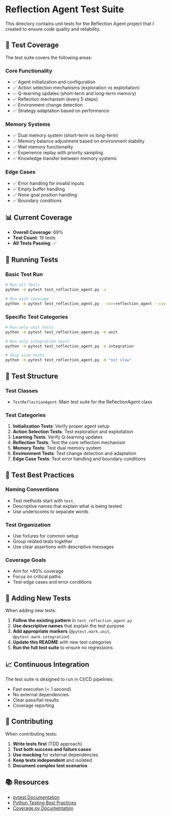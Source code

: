 # Reflection Agent Test Suite

This directory contains unit tests for the Reflection Agent project that I created to ensure code quality and reliability.

## 🧪 Test Coverage

The test suite covers the following areas:

### Core Functionality
- ✅ Agent initialization and configuration
- ✅ Action selection mechanisms (exploration vs exploitation)
- ✅ Q-learning updates (short-term and long-term memory)
- ✅ Reflection mechanism (every 5 steps)
- ✅ Environment change detection
- ✅ Strategy adaptation based on performance

### Memory Systems
- ✅ Dual memory system (short-term vs long-term)
- ✅ Memory balance adjustment based on environment stability
- ✅ Wall memory functionality
- ✅ Experience replay with priority sampling
- ✅ Knowledge transfer between memory systems

### Edge Cases
- ✅ Error handling for invalid inputs
- ✅ Empty buffer handling
- ✅ None goal position handling
- ✅ Boundary conditions

## 📊 Current Coverage

- **Overall Coverage**: 69%
- **Test Count**: 19 tests
- **All Tests Passing**: ✅

## 🚀 Running Tests

### Basic Test Run
```bash
# Run all tests
python -m pytest test_reflection_agent.py -v

# Run with coverage
python -m pytest test_reflection_agent.py --cov=reflection_agent --cov-report=term-missing
```

### Specific Test Categories
```bash
# Run only unit tests
python -m pytest test_reflection_agent.py -m unit

# Run only integration tests
python -m pytest test_reflection_agent.py -m integration

# Skip slow tests
python -m pytest test_reflection_agent.py -m "not slow"
```

## 📝 Test Structure

### Test Classes
- `TestReflectionAgent`: Main test suite for the ReflectionAgent class

### Test Categories
1. **Initialization Tests**: Verify proper agent setup
2. **Action Selection Tests**: Test exploration and exploitation
3. **Learning Tests**: Verify Q-learning updates
4. **Reflection Tests**: Test the core reflection mechanism
5. **Memory Tests**: Test dual memory system
6. **Environment Tests**: Test change detection and adaptation
7. **Edge Case Tests**: Test error handling and boundary conditions

## 🎯 Test Best Practices

### Naming Conventions
- Test methods start with `test_`
- Descriptive names that explain what is being tested
- Use underscores to separate words

### Test Organization
- Use fixtures for common setup
- Group related tests together
- Use clear assertions with descriptive messages

### Coverage Goals
- Aim for >80% coverage
- Focus on critical paths
- Test edge cases and error conditions

## 🔧 Adding New Tests

When adding new tests:

1. **Follow the existing pattern** in `test_reflection_agent.py`
2. **Use descriptive names** that explain the test purpose
3. **Add appropriate markers** (`@pytest.mark.unit`, `@pytest.mark.integration`)
4. **Update this README** with new test categories
5. **Run the full test suite** to ensure no regressions

## 📈 Continuous Integration

The test suite is designed to run in CI/CD pipelines:

- Fast execution (< 1 second)
- No external dependencies
- Clear pass/fail results
- Coverage reporting

## 🤝 Contributing

When contributing tests:

1. **Write tests first** (TDD approach)
2. **Test both success and failure cases**
3. **Use mocking** for external dependencies
4. **Keep tests independent** and isolated
5. **Document complex test scenarios**

## 📚 Resources

- [pytest Documentation](https://docs.pytest.org/)
- [Python Testing Best Practices](https://realpython.com/python-testing/)
- [Coverage.py Documentation](https://coverage.readthedocs.io/)
